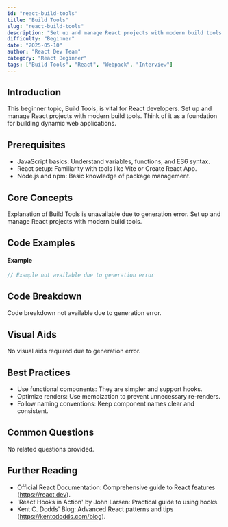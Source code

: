 ```yaml
---
id: "react-build-tools"
title: "Build Tools"
slug: "react-build-tools"
description: "Set up and manage React projects with modern build tools."
difficulty: "Beginner"
date: "2025-05-10"
author: "React Dev Team"
category: "React Beginner"
tags: ["Build Tools", "React", "Webpack", "Interview"]
---
```


## Introduction

This beginner topic, Build Tools, is vital for React developers. Set up and manage React projects with modern build tools. Think of it as a foundation for building dynamic web applications.

## Prerequisites

- JavaScript basics: Understand variables, functions, and ES6 syntax.
- React setup: Familiarity with tools like Vite or Create React App.
- Node.js and npm: Basic knowledge of package management.

## Core Concepts

Explanation of Build Tools is unavailable due to generation error. Set up and manage React projects with modern build tools.

## Code Examples

#### Example
```jsx
// Example not available due to generation error
```

## Code Breakdown

Code breakdown not available due to generation error.

## Visual Aids

No visual aids required due to generation error.

## Best Practices

- Use functional components: They are simpler and support hooks.
- Optimize renders: Use memoization to prevent unnecessary re-renders.
- Follow naming conventions: Keep component names clear and consistent.

## Common Questions

No related questions provided.

## Further Reading

- Official React Documentation: Comprehensive guide to React features (https://react.dev).
- 'React Hooks in Action' by John Larsen: Practical guide to using hooks.
- Kent C. Dodds' Blog: Advanced React patterns and tips (https://kentcdodds.com/blog).
